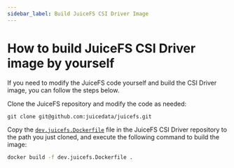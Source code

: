 ```yaml
---
sidebar_label: Build JuiceFS CSI Driver Image
---
```


# How to build JuiceFS CSI Driver image by yourself

If you need to modify the JuiceFS code yourself and build the CSI Driver image, you can follow the steps below.

Clone the JuiceFS repository and modify the code as needed:

```shell
git clone git@github.com:juicedata/juicefs.git
```

Copy the [`dev.juicefs.Dockerfile`](https://raw.githubusercontent.com/juicedata/juicefs-csi-driver/master/dev.juicefs.Dockerfile) file in the JuiceFS CSI Driver repository to the path you just cloned, and execute the following command to build the image:

```bash
docker build -f dev.juicefs.Dockerfile .
```
